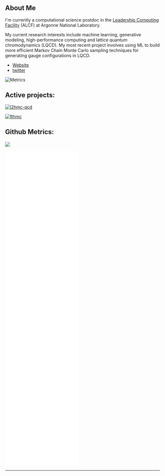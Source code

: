 ## About Me
I'm currently a computational science postdoc in the [Leadership Computing Facility](https://alcf.anl.gov) (ALCF) at Argonne National Laboratory.

My current research interests include machine learning, generative modeling, high-performance computing and lattice quantum chromodynamics (LQCD).
My most recent project involves using ML to build more efficient Markov Chain Monte Carlo sampling techniques for generating gauge configurations in LQCD.

- [Website](https://www.samforeman.me)
- [twitter](https://twitter.com/saforem2)


![Metrics](https://metrics.lecoq.io/saforem2?template=classic&base.header=0&base.activity=0&base.community=0&base.repositories=0&base.metadata=0&tweets=1&tweets.attachments=true&tweets.limit=2&tweets.user=saforem2&config.timezone=America%2FChicago)

<!---- [<img src="https://img.icons8.com/color/24/000000/twitter--v1.png"/>](twitter) --->

## Active projects:
[![`l2hmc-qcd`](https://github-readme-stats.vercel.app/api/pin/?username=saforem2&repo=l2hmc-qcd&theme=dark&hide_border=true&bg_color=0d111b)](https://github.com/saforem2/l2hmc-qcd)

[![`fthmc`](https://github-readme-stats.vercel.app/api/pin/?username=nftqcd&repo=fthmc&theme=dark&hide_border=true&bg_color=0d111b)](https://github.com/nftqcd/fthmc)

<!---  - [`l2hmc-qcd`](https://github.com/saforem2/l2hmc-qcd/)--->
<!---  - [![`l2hmc-qcd`]](https://github.com/saforem2/l2hmc-qcd)--->

## Github Metrics:
<a href="https://github.com/anuraghazra/github-readme-stats">
  <img align="center" src="https://github-readme-stats.vercel.app/api?username=saforem2&theme=dark&bg_color=0d111b&hide_border=true" />
</a>
<!---<a href="https://github.com/anuraghazra/convoychat">--->
<!---  <img align="center" src="https://github-readme-stats.vercel.app/api/top-langs/?username=saforem2&theme=dark&langs_count=4" />--->
<!---</a>--->
<!---[![Sam's github stats](https://github-readme-stats.vercel.app/api?username=saforem2&theme=dark)](https://github.com/saforem2/github-readme-stats)--->

<!---[![Top Langs](https://github-readme-stats.vercel.app/api/top-langs/?username=saforem2&theme=dark&langs_count=8)](https://github.com/saforem2/github-readme-stats)--->

<!---[![saforem2's wakatime stats](https://github-readme-stats.vercel.app/api/wakatime?username=saforem2&theme=dark)](https://github.com/saforem2/github-readme-stats)--->

<!---![Anurag's github stats](https://github-readme-stats.vercel.app/api?username=anuraghazra&theme=dark&show_icons=true)--->
<!--
**saforem2/saforem2** is a ✨ _special_ ✨ repository because its `README.md` (this file) appears on your GitHub profile.
<a href="https://github.com/anuraghazra/github-readme-stats">
  <img align="center" src="https://github-readme-stats.vercel.app/api/pin/?username=anuraghazra&repo=github-readme-stats" />
</a>
<a href="https://github.com/anuraghazra/convoychat">
  <img align="center" src="https://github-readme-stats.vercel.app/api/pin/?username=anuraghazra&repo=convoychat" />
</a>

Here are some ideas to get you started:

- 🔭 I’m currently working on ...
- 🌱 I’m currently learning ...
- 👯 I’m looking to collaborate on ...
- 🤔 I’m looking for help with ...
- 💬 Ask me about ...
- 📫 How to reach me: ...
- 😄 Pronouns: ...
- ⚡ Fun fact: ...
-->
<!---![Metrics](https://metrics.lecoq.io/saforem2?template=classic&isocalendar=1&stars=1&activity=1&tweets=1&music=1&isocalendar.duration=half-year&stars.limit=4&activity.limit=5&activity.days=14&activity.filter=all&activity.visibility=all&activity.timestamps=false&music.limit=4&music.played.at=false&music.user=.user.login&tweets.attachments=true&tweets.limit=2&tweets.user=saforem2&config.timezone=America%2FChicago)--->
<!-- If you're using "master" as default branch -->
![Metrics](https://github.com/saforem2/saforem2/blob/main/github-metrics.svg)
<!---my-github-user/my-github-user/blob/master/github-metrics.svg)--->
---
